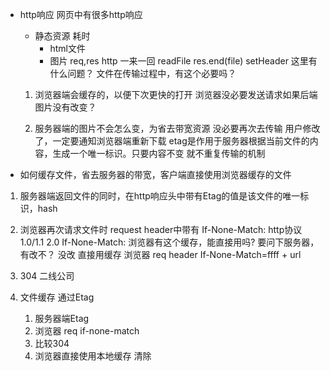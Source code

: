 - http响应
    网页中有很多http响应
    - 静态资源 耗时
        - html文件
        - 图片
        req,res http 一来一回
        readFile    res.end(file)   setHeader
        这里有什么问题？
    文件在传输过程中，有这个必要吗？
    1. 浏览器端会缓存的，以便下次更快的打开 浏览器没必要发送请求如果后端图片没有改变？

    2. 服务器端的图片不会怎么变，为省去带宽资源 没必要再次去传输
    用户修改了，一定要通知浏览器端重新下载
    etag是作用于服务器根据当前文件的内容，生成一个唯一标识。只要内容不变  就不重复传输的机制

- 如何缓存文件，省去服务器的带宽，客户端直接使用浏览器缓存的文件
1. 服务器端返回文件的同时，在http响应头中带有Etag的值是该文件的唯一标识，hash
2. 浏览器再次请求文件时 request header中带有 If-None-Match: http协议 1.0/1.1  2.0  If-None-Match:
    浏览器有这个缓存，能直接用吗?  要问下服务器，有改不？
    没改 直接用缓存
    浏览器  req header  If-None-Match=ffff + url

1. 304   二线公司
2. 文件缓存   通过Etag
    1. 服务器端Etag
    2. 浏览器 req if-none-match
    3. 比较304
    4. 浏览器直接使用本地缓存
清除
